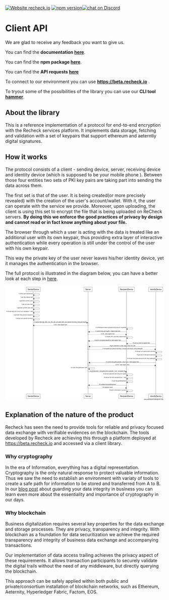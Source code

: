 [![Website recheck.io](https://img.shields.io/badge/Website-recheck.io-brightgreen.svg)](https://recheck.io/) [![npm version](https://badge.fury.io/js/recheck-clientjs-library.svg)](https://badge.fury.io/js/symbol-sdk)<a href="https://discord.gg/3KwFw72"><img src="https://img.shields.io/discord/675683560673509386?logo=discord" alt="chat on Discord"></a>

# Client API

We are glad to receive any feedback you want to give us. 

You can find the **documentation [here](docs/index.md)**.

You can find the **npm package [here](https://www.npmjs.com/package/recheck-clientjs-library)**.

You can find the **API requests [here](docs/API.md)** 

To connect to our environment you can use __https://beta.recheck.io__ .


To tryout some of the possibilities of the library you can use our __CLI tool [hammer](https://github.com/ReCheck-io/hammerJS)__.

## About the library 

This is a reference implementation of a protocol for end-to-end encryption with the Recheck services platform. It implements data storage, fetching and validation with a set of keypairs that support ethereum and aeterntiy digital signatures. 

## How it works

The protocol consists of a client - sending device, server, receiving device and identity device (which is supposed to be your mobile phone ). Between those four entities two sets of PKI key pairs are taking part into sending the data across them. 

The first set is that of the user. It is being created(or more precisely revealed) with the creation of the user's account/wallet. With it, the user can operate with the service we provide. Moreover, upon uploading, the client is using this set to encrypt the file that is being uploaded on ReCheck servers. __By doing this we enforce the good practices of privacy by design and cannot read or in fact know anything about your file.__

The browser through which a user is acting with the data is treated like an additional user with its own keypair, thus providing extra layer of interactive authentication while every operation is still under the control of the user with his own keypair.

This way the private key of the user never leaves his/her identity device, yet it manages the authentication in the browser.

The full protocol is illustrated in the diagram below, you can have a better look at each step in [here](docs/WebSequenceDiagram.md).

![protocol](docs/protocol.png)

## Explanation of the nature of the product 

Recheck has seen the need to provide tools for reliable and privacy focused data exchange with verifiable evidences on the blockchain. The tools developed by Recheck are achieving this through a platform deployed at https://beta.recheck.io and accessed via a client library.

### Why cryptography 

In the era of Information, everything has a digital representation. Cryptography is the only natural response to protect valuable information. Thus we saw the need to establish an environment with variaty of tools to create a safe path for information to be stored and transferred from A to B. In our [blog post](https://recheck.io/blog/guard-data-integrity/) about guarding your data integrity in business you can learn even more about the essentiality and importance of cryptography in our days. 

### Why blockchain

Business digitalization requires several key properties for the data exchange and storage processes. They are privacy, transparency and integrity. With blockchain as a foundation for data securitization we achieve the required transparency and integrity of business data exchange and accompanying transactions.

Our implementation of data access trailing achieves the privacy aspect of these requirements. It allows transaction participants to securely validate the digital trails without the need of any middleware, but directly querying the blockchain.

This approach can be safely applied within both public and private/consortium installation of blockchain networks, such as Ethereum, Aeternity, Hyperledger Fabric, Factom, EOS.